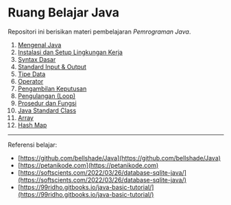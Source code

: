# Ruang Belajar Java

Repositori ini berisikan materi pembelajaran _Pemrograman Java_.

1. [Mengenal Java](01-intro.md)
2. [Instalasi dan Setup Lingkungan Kerja](02-setup.md)
3. [Syntax Dasar](03-syntax.md)
4. [Standard Input & Output](04-input-output.md)
5. [Tipe Data](05-tipe-data.md)
6. [Operator](06-operator.md)
7. [Pengambilan Keputusan](07-pengabilan-keputusan.md)
8. [Pengulangan (Loop)](08-pengulangan.md)
9.  [Prosedur dan Fungsi](https://www.petanikode.com/java-prosedur-dan-fungsi/)
10. [Java Standard Class](https://www.javaguides.net/2019/07/top-25-useful-java-classes.html)
11. [Array](https://www.petanikode.com/java-array/)
12. [Hash Map](https://www.petanikode.com/java-hashmap/)

---

Referensi belajar:

- [https://github.com/bellshade/Java](https://github.com/bellshade/Java)
- [https://petanikode.com](https://petanikode.com)
- [https://softscients.com/2022/03/26/database-sqlite-java/](https://softscients.com/2022/03/26/database-sqlite-java/)
- [https://99ridho.gitbooks.io/java-basic-tutorial/](https://99ridho.gitbooks.io/java-basic-tutorial/)